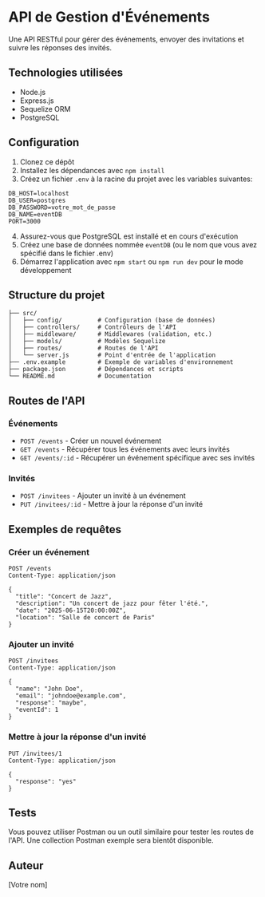 # API de Gestion d'Événements

Une API RESTful pour gérer des événements, envoyer des invitations et suivre les réponses des invités.

## Technologies utilisées

- Node.js
- Express.js
- Sequelize ORM
- PostgreSQL

## Configuration

1. Clonez ce dépôt
2. Installez les dépendances avec `npm install`
3. Créez un fichier `.env` à la racine du projet avec les variables suivantes:

```
DB_HOST=localhost
DB_USER=postgres
DB_PASSWORD=votre_mot_de_passe
DB_NAME=eventDB
PORT=3000
```

4. Assurez-vous que PostgreSQL est installé et en cours d'exécution
5. Créez une base de données nommée `eventDB` (ou le nom que vous avez spécifié dans le fichier .env)
6. Démarrez l'application avec `npm start` ou `npm run dev` pour le mode développement

## Structure du projet

```
├── src/
│   ├── config/          # Configuration (base de données)
│   ├── controllers/     # Contrôleurs de l'API
│   ├── middleware/      # Middlewares (validation, etc.)
│   ├── models/          # Modèles Sequelize
│   ├── routes/          # Routes de l'API
│   └── server.js        # Point d'entrée de l'application
├── .env.example         # Exemple de variables d'environnement
├── package.json         # Dépendances et scripts
└── README.md            # Documentation
```

## Routes de l'API

### Événements

- `POST /events` - Créer un nouvel événement
- `GET /events` - Récupérer tous les événements avec leurs invités
- `GET /events/:id` - Récupérer un événement spécifique avec ses invités

### Invités

- `POST /invitees` - Ajouter un invité à un événement
- `PUT /invitees/:id` - Mettre à jour la réponse d'un invité

## Exemples de requêtes

### Créer un événement

```
POST /events
Content-Type: application/json

{
  "title": "Concert de Jazz",
  "description": "Un concert de jazz pour fêter l'été.",
  "date": "2025-06-15T20:00:00Z",
  "location": "Salle de concert de Paris"
}
```

### Ajouter un invité

```
POST /invitees
Content-Type: application/json

{
  "name": "John Doe",
  "email": "johndoe@example.com",
  "response": "maybe",
  "eventId": 1
}
```

### Mettre à jour la réponse d'un invité

```
PUT /invitees/1
Content-Type: application/json

{
  "response": "yes"
}
```

## Tests

Vous pouvez utiliser Postman ou un outil similaire pour tester les routes de l'API. Une collection Postman exemple sera bientôt disponible.

## Auteur

[Votre nom] 